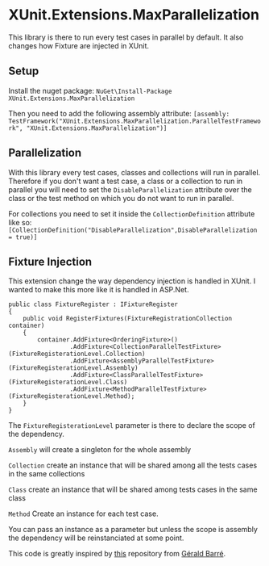 # XUnit.Extensions.MaxParallelization
This library is there to run every test cases in parallel by default. It also changes how Fixture are injected in XUnit.

## Setup
Install the nuget package:
`NuGet\Install-Package XUnit.Extensions.MaxParallelization`

Then you need to add the following assembly attribute: 
`[assembly: TestFramework("XUnit.Extensions.MaxParallelization.ParallelTestFramework", "XUnit.Extensions.MaxParallelization")]`

## Parallelization
With this library every test cases, classes and collections will run in parallel. Therefore if you don't want a test case, a class or a collection to run in parallel you will need to set the `DisableParallelization` attribute over the class or the test method on which you do not want to run in parallel.

For collections you need to set it inside the `CollectionDefinition` attribute like so:
`[CollectionDefinition("DisableParallelization",DisableParallelization = true)]`

## Fixture Injection
This extension change the way dependency injection is handled in XUnit. I wanted to make this more like it is handled in ASP.Net.
```
public class FixtureRegister : IFixtureRegister
{
    public void RegisterFixtures(FixtureRegistrationCollection container)
    {
        container.AddFixture<OrderingFixture>()
                 .AddFixture<CollectionParallelTestFixture>(FixtureRegisterationLevel.Collection)
                 .AddFixture<AssemblyParallelTestFixture>(FixtureRegisterationLevel.Assembly)
                 .AddFixture<ClassParallelTestFixture>(FixtureRegisterationLevel.Class)
                 .AddFixture<MethodParallelTestFixture>(FixtureRegisterationLevel.Method);
    }
}
```
The `FixtureRegisterationLevel` parameter is there to declare the scope of the dependency.

`Assembly` will create a singleton for the whole assembly

`Collection` create an instance that will be shared among all the tests cases in the same collections 

`Class` create an instance that will be shared among tests cases in the same class

`Method` Create an instance for each test case.

You can pass an instance as a parameter but unless the scope is assembly the dependency will be reinstanciated at some point.

This code is greatly inspired by [this](https://github.com/meziantou/Meziantou.Xunit.ParallelTestFramework) repository from [Gérald Barré](https://github.com/meziantou).